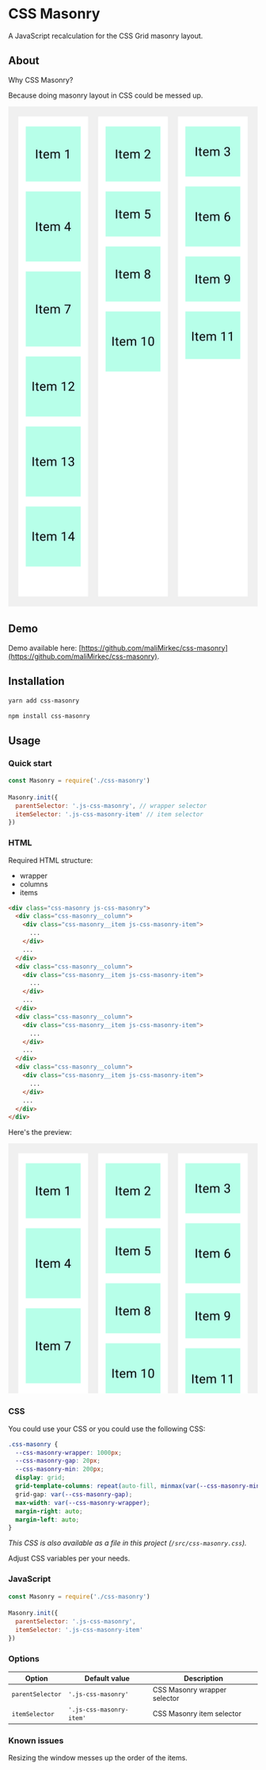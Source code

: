 # CSS Masonry

A JavaScript recalculation for the CSS Grid masonry layout.

## About

Why CSS Masonry?

Because doing masonry layout in CSS could be messed up.

![Messed example of CSS masonry layout](/assets/Masonry2@2x.jpg)

## Demo

Demo available here: [https://github.com/maliMirkec/css-masonry](https://github.com/maliMirkec/css-masonry).
## Installation

`yarn add css-masonry`

`npm install css-masonry`

## Usage

### Quick start

```js
const Masonry = require('./css-masonry')

Masonry.init({
  parentSelector: '.js-css-masonry', // wrapper selector
  itemSelector: '.js-css-masonry-item' // item selector
})
```

### HTML

Required HTML structure:

- wrapper
- columns
- items

```html
<div class="css-masonry js-css-masonry">
  <div class="css-masonry__column">
    <div class="css-masonry__item js-css-masonry-item">
      ...
    </div>
    ...
  </div>
  <div class="css-masonry__column">
    <div class="css-masonry__item js-css-masonry-item">
      ...
    </div>
    ...
  </div>
  <div class="css-masonry__column">
    <div class="css-masonry__item js-css-masonry-item">
      ...
    </div>
    ...
  </div>
  <div class="css-masonry__column">
    <div class="css-masonry__item js-css-masonry-item">
      ...
    </div>
    ...
  </div>
</div>
```

Here's the preview:

![HTML structure](/assets/Masonry@2x.jpg)

### CSS

You could use your CSS or you could use the following CSS:

```css
.css-masonry {
  --css-masonry-wrapper: 1000px;
  --css-masonry-gap: 20px;
  --css-masonry-min: 200px;
  display: grid;
  grid-template-columns: repeat(auto-fill, minmax(var(--css-masonry-min), 1fr));
  grid-gap: var(--css-masonry-gap);
  max-width: var(--css-masonry-wrapper);
  margin-right: auto;
  margin-left: auto;
}
```

_This CSS is also available as a file in this project (`/src/css-masonry.css`)._

Adjust CSS variables per your needs.

### JavaScript



```js
const Masonry = require('./css-masonry')

Masonry.init({
  parentSelector: '.js-css-masonry',
  itemSelector: '.js-css-masonry-item'
})
```

### Options

| Option | Default value | Description |
|---|---|---|
| `parentSelector` | `'.js-css-masonry'` | CSS Masonry wrapper selector |
| `itemSelector` | `'.js-css-masonry-item'` | CSS Masonry item selector |

### Known issues

Resizing the window messes up the order of the items.
